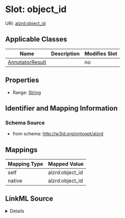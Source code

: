 

# Slot: object_id

URI: [alzrd:object_id](http://w3id.org/ontogpt/alzrdobject_id)



<!-- no inheritance hierarchy -->





## Applicable Classes

| Name | Description | Modifies Slot |
| --- | --- | --- |
| [AnnotatorResult](AnnotatorResult.md) |  |  no  |







## Properties

* Range: [String](String.md)





## Identifier and Mapping Information







### Schema Source


* from schema: http://w3id.org/ontogpt/alzrd




## Mappings

| Mapping Type | Mapped Value |
| ---  | ---  |
| self | alzrd:object_id |
| native | alzrd:object_id |




## LinkML Source

<details>
```yaml
name: object_id
from_schema: http://w3id.org/ontogpt/alzrd
rank: 1000
alias: object_id
owner: AnnotatorResult
domain_of:
- AnnotatorResult
range: string

```
</details>